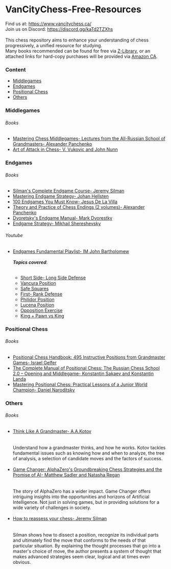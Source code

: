 # VanCityChess-Free-Resources

Find us at: https://www.vancitychess.ca/
<br>
Join us on Discord: https://discord.gg/kaTd2TZXhs
<br>
<br>
This chess repository aims to enhance your understanding of chess progressively, a unified resource for studying.
<br>
Many books recommended can be found for free via <a href="https://z-lib.org/">Z-Library</a>, or an attached links for hard-copy purchases will be provided via <a href="https://www.amazon.ca/"> Amazon CA</a>.

<h3> Content </h3>
<ul>
 <li><a href= #Middlegames> Middlegames</a></li>
 <li><a href= #Endgames> Endgames</a></li>
 <li><a href= #PositionalChess>Positional Chess </a></li>
 <li><a href= #Others> Others</a></li>
</ul>

<h3 id="Middlegames"> Middlegames</h3>
<h6>Books</h6>
<ul> 
  <li><a href="https://www.amazon.ca/Mastering-Chess-Middlegames-All-Russian-Grandmasters-ebook/dp/B018HQF5LM/ref=sr_1_2?crid=2F6HVQFKEGZ3J&keywords=Alexander+Panchenko&qid=1658715296&sprefix=alexander+panchenko%2Caps%2C125&sr=8-2">Mastering Chess Middlegames- Lectures from the All-Russian School of Grandmasters- Alexander Panchenko</a></li>
 <li><a href="https://www.amazon.ca/Art-Attack-Chess-V-Vukovic/dp/1857444000/ref=sr_1_2crid=2SLWQH8HNUO8&keywords=art+of+attack&qid=1658721103&sprefix=art+of+attack%2Caps%2C134&sr=8-2">Art of Attack in Chess- V. Vukovic and John Nunn</a></li>
</ul>



<h3 id="Endgames"> Endgames</h3>
<h6> Books </h6>
<ul>
<li><a href="https://www.amazon.ca/Silmans-Complete-Endgame-Couorse-Jeremy/dp/1890085103/ref=sr_1_4?crid=1X7R0WYBADEH9&keywords=jeremy+silman&qid=1658721213&sprefix=jeremy+silman%2Caps%2C120&sr=8-4">Silman's Complete Endgame Course- Jeremy Silman</a></li>
<li><a href="https://www.amazon.ca/Mastering-Endgame-Strategy-Johan-Hellsten-ebook/dp/B00FQFMS8Q/ref=sr_1_3?crid=1YTFTDEAIWAC0&keywords=johan+hellsten&qid=1658720676&sprefix=johan+hellsten%2Caps%2C111&sr=8-3">Mastering Endgame Strategy- Johan Hellsten </li>
<li><a href= "https://www.amazon.ca/100-Endgames-You-Must-Know/dp/9056916173"> 100 Endgames You Must Know- Jesus De La Villa</a></li>
 <li><a href="https://www.amazon.com/Theory-Practice-Chess-Endings-book/dp/B0035ZB5G0/ref=sr_1_1?crid=350EV7PCUVC5V&keywords=theory+and+practice+of+chess+endings&qid=1658715533&sprefix=theory+and+practice+of+chess+endings%2Caps%2C101&sr=8-1">Theory and Practice of Chess Endings (2 volumes)- Alexander Panchenko</a></li>
  <li><a href="https://www.amazon.ca/Dvoretskys-Endgame-Manual-Mark-Dvoretsky/dp/1949859185/ref=sr_1_1?crid=2PDKRHQG6GWP3&keywords=Dvoretsky%27s+Endgame+Manual&qid=1658715905&sprefix=dvoretsky%27s+endgame+manual%2Caps%2C116&sr=8-1">Dvoretsky's Endgame Manual- Mark Dvorestky</a></li>
  <li><a href="https://www.amazon.ca/Endgame-Strategy-Mikhail-Shereshevsky/dp/9493257371/ref=sr_1_2?crid=2HE6QOHZUFKKZ&keywords=Mikhail+Shereshevsky&qid=1658716002&sprefix=mikhail+shereshevsky%2Caps%2C114&sr=8-2">Endgame Strategy- Mikhail Shereshevsky </a></li>
</ul>
<h6>Youtube </h6>
<ul>
 <li><a href="https://www.youtube.com/watch?v=-xk56Rt-7Rs&list=PLl9uuRYQ-6MDzm-bs8kbyHdYEmRGUauot"> Endgames Fundamental Playlist- IM John Bartholomew </a></li>
 <br>
 <b><i>Topics covered</i></b>:
 <br>
 <br>
  <ul>
   <li><a href="https://www.youtube.com/watch?v=-xk56Rt-7Rs">Short Side- Long Side Defense </a></li>
   <li><a href="https://www.youtube.com/watch?v=H2DZH4aFklw">Vancura Position</a> </li>
   <li><a href="https://www.youtube.com/watch?v=tDGHkKkKVB8">Safe Squares</a></li>
   <li><a href="https://www.youtube.com/watch?v=fO7yuPeZvJg"> First- Rank Defense </a></li>
   <li><a href="https://www.youtube.com/watch?v=gkP44VKT9Rw"> Philidor Position</a></li>
   <li><a href="https://www.youtube.com/watch?v=mQxterlZPnE">Lucena Position</a></li>
   <li><a href="https://www.youtube.com/watch?v=Jd0meolN7wI">Opposition Exercise</a></li>
   <li><a href="https://www.youtube.com/watch?v=aLyRWZPXUzI">King + Pawn vs King</a> </li>
 </ul>
</ul>

<h3 id = "PositionalChess">Positional Chess </h3>
<h6> Books </h6>
<ul>
 <li><a href="https://www.amazon.ca/Positional-Chess-Handbook-Instructive-Grandmaster/dp/0486419495/ref=sr_1_1?crid=2Y8GZIAM46PR0&keywords=positional+chess+handbook&qid=1658715661&sprefix=positional+chess+handbook%2Caps%2C118&sr=8-1"> Positional Chess Handbook: 495 Instructive Positions from Grandmaster Games- Israel Gelfer</a></li>
 <li><a href="https://www.amazon.ca/Complete-Manual-Positional-Chess-Middlegame-ebook/dp/B01N5LUM9P/ref=sr_1_2?crid=3CPCL6AP8CL9M&keywords=Konstantin+Sakaev&qid=1658720771&sprefix=konstantin+sakaev+%2Caps%2C101&sr=8-2">The Complete Manual of Positional Chess: The Russian Chess School 2.0 – Opening and Middlegame- Konstantin Sakaev and Konstantin Landa</a></li>
 <li><a href="https://www.amazon.ca/Mastering-Positional-Chess-Practical-Champion-ebook/dp/B0131MASFU/ref=sr_1_2?crid=1V4459GWN8FRQ&keywords=mastering+positional+chess+daniel+narodistky&qid=1658720887&sprefix=mastering+positional+chess+daniel+narodistky%2Caps%2C120&sr=8-2">Mastering Positional Chess: Practical Lessons of a Junior World Champion- Daniel Naroditsky</a></li>
 </ul>

<h3 id="Others">Others </h3>
<h6> Books </h6>
<ul>
 <li><a href="https://www.amazon.ca/Think-Like-Grandmaster-Batsford-Chess-ebook/dp/B00PPH2Q8W/ref=sr_1_1?crid=UJ2YSGY6VYZP&keywords=think+like+a+grandmaster&qid=1658716223&sprefix=think+like+a+grandmaste%2Caps%2C129&sr=8-1">Think Like A Grandmaster- A.A.Kotov</a></li>
 <br>
 <br>
  Understand how a grandmaster thinks, and how he works. Kotov tackles fundamental issues such as knowing how and when to analyze, the tree of analysis, a selection of candidate moves and the factors of success.
 <br>
 <br>
 <li><a href="https://www.amazon.ca/Game-Changer-AlphaZeros-Groundbreaking-Strategies-ebook/dp/B07N6G7X5V/ref=sr_1_5?crid=X7N9THZ0ZZZB&keywords=game+changer&qid=1658716563&sprefix=game+change%2Caps%2C162&sr=8-5"> Game Changer: AlphaZero's Groundbreaking Chess Strategies and the Promise of AI- Matthew Sadler and Natasha Regan</a></li>
 <br>
 <br>
 The story of AlphaZero has a wider impact. Game Changer offers intriguing insights into the opportunities and horizons of Artificial Intelligence. Not just in solving games, but in providing solutions for a wide variety of challenges in society. 
 <br>
 <br>
 <li><a href="https://www.amazon.ca/How-Reassess-Your-Chess-4th/dp/1890085138/ref=sr_1_1?crid=I7T3UJ1GCVFG&keywords=how+to+reassess+your+chess&qid=1658721311&sprefix=how+to+reasse%2Caps%2C124&sr=8-1">How to reassess your chess- Jeremy Silman</a></li>
 <br>
 <br>
 Silman shows how to dissect a position, recognize its individual parts and ultimately find the move that conforms to the needs of that particular situation. By explaining the thought processes that go into a master's choice of move, the author presents a system of thought that makes advanced strategies seem clear, logical and at times even obvious.
 
 </ul>


